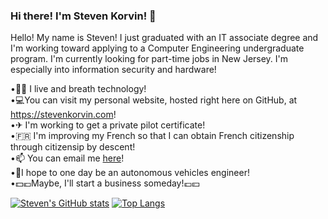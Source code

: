 ### Hi there! I'm Steven Korvin! 👋

<!--
**sjkorvin/sjkorvin** is a ✨ _special_ ✨ repository because its `README.md` (this file) appears on your GitHub profile.
-->
Hello! My name is Steven! I just graduated with an IT associate degree and I'm working toward applying to a Computer Engineering undergraduate program. I'm currently looking for part-time jobs in New Jersey. I'm especially into information security and hardware!

•👨‍💻 I live and breath technology!  
•💻You can visit my personal website, hosted right here on GitHub, at https://stevenkorvin.com!  
•✈ I'm working to get a private pilot certificate!  
•🇫🇷 I'm improving my French so that I can obtain French citizenship through citizensip by descent!  
•📫 You can email me [here](skorvin@stevenkorvin.com)!  
•🚗I hope to one day be an autonomous vehicles engineer!  
•💵💶Maybe, I'll start a business someday!💷💴

[![Steven's GitHub stats](https://github-readme-stats.vercel.app/api?username=sjkorvin&show_icons=true&theme=tokyonight)](https://github.com/sjkorvin/github-readme-stats)
[![Top Langs](https://github-readme-stats.vercel.app/api/top-langs/?username=sjkorvin&exclude_repo=sjkorvin.github.io&theme=tokyonight)](https://github.com/sjkorvin/github-readme-stats)
